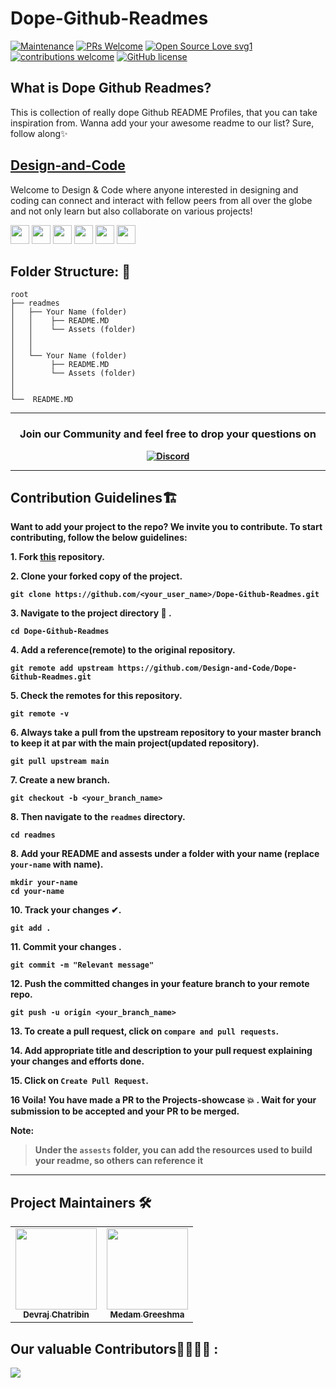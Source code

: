 # Dope-Github-Readmes

[![Maintenance](https://img.shields.io/badge/Maintained%3F-yes-green.svg)](https://github.com/Design-and-Code/Dope-Github-Profiles/graphs/commit-activity)
[![PRs Welcome](https://img.shields.io/badge/PRs-welcome-brightgreen.svg?style=flat)](https://github.com/Design-and-Code/Dope-Github-Profiles/pulls)
[![Open Source Love svg1](https://badges.frapsoft.com/os/v1/open-source.svg?v=103)](https://github.com/ellerbrock/open-source-badges/)
[![contributions welcome](https://img.shields.io/badge/contributions-welcome-brightgreen.svg?style=flat)](https://github.com/Design-and-Code/Dope-Github-Profiles/issues)
[![GitHub license](https://img.shields.io/github/license/Design-and-Code/Dope-Github-Profiles)](https://github.com/Design-and-Code/Dope-Github-Profiles/blob/main/LICENSE)

<!-- COVER IMAGE -->

## What is Dope Github Readmes?

<!-- TO CHANGE -->
This is collection of really dope Github README Profiles, that you can take inspiration from. Wanna add your your awesome readme to our list? Sure, follow along✨

## [Design-and-Code](https://discord.gg/druweDMn3s)

Welcome to Design & Code where anyone interested in designing and coding can connect and interact with fellow peers from all over the globe and not only learn but also collaborate on various projects!

<p align="left">
<a href="mailto:designandcode.community@gmail.com" style="text-decoration:none">
  <img height="30" src = "https://img.shields.io/badge/gmail-c14438?&style=for-the-badge&logo=gmail&logoColor=white">
</a>
  <a href="https://discord.gg/druweDMn3s" style="text-decoration:none">
  <img height="30" src="https://img.shields.io/badge/discord-darkblue.svg?&style=for-the-badge&logo=discord&logoColor=white" />
</a>
<a href="http://designandcode.us/" style="text-decoration:none">
  <img height="30" src = "https://img.shields.io/badge/website-c14438?&style=for-the-badge&logo=internet&logoColor=white">
</a>
<a href="https://www.linkedin.com/company/designandcode" style="text-decoration:none">
  <img height="30" src="https://img.shields.io/badge/linkedin-blue.svg?&style=for-the-badge&logo=linkedin&logoColor=white" />
</a>
<a href="https://github.com/Design-and-Code" style="text-decoration:none">
  <img height="30" src="https://img.shields.io/badge/Github-grey.svg?&style=for-the-badge&logo=Github&logoColor=white" />
</a>
<a href="https://www.instagram.com/designandcode.community" style="text-decoration:none">
  <img height="30" src = "https://img.shields.io/badge/Instagram-%23E4405F.svg?&style=for-the-badge&logo=Instagram&logoColor=white">
</a>
<br />

## Folder Structure: 📁

```
root
├── readmes
│   ├── Your Name (folder)
│   │    ├── README.MD
│   │    └── Assets (folder)
│   │
│   │
│   └── Your Name (folder)
│        ├── README.MD
│        └── Assets (folder)
│
│
└──  README.MD
```

---

<h3 align="center"> <b>Join our Community and feel free to drop your questions on</h3>
<p align="center">
   <a href="https://discord.gg/druweDMn3s">
    <img alt="Discord" src="https://img.shields.io/badge/Discord-7289DA?style=for-the-badge&logo=discord&logoColor=white"> 
   </a>
</p>

---
## Contribution Guidelines🏗

Want to add your project to the repo? We invite you to contribute.
To start contributing, follow the below guidelines: 

**1.** Fork [this](https://github.com/Design-and-Code/Dope-Github-Readmes) repository.

**2.** Clone your forked copy of the project.

```
git clone https://github.com/<your_user_name>/Dope-Github-Readmes.git
```

**3.** Navigate to the project directory :file_folder: .

```
cd Dope-Github-Readmes
```

**4.** Add a reference(remote) to the original repository.

```
git remote add upstream https://github.com/Design-and-Code/Dope-Github-Readmes.git
```

**5.** Check the remotes for this repository.

```
git remote -v
```

**6.** Always take a pull from the upstream repository to your master branch to keep it at par with the main project(updated repository).

```
git pull upstream main
```

**7.** Create a new branch.

```
git checkout -b <your_branch_name>
```

**8.** Then navigate to the `readmes` directory.
```
cd readmes
```
**8.** Add your README and assests under a folder with your name (replace `your-name` with name).
```
mkdir your-name
cd your-name
```

**10.** Track your changes ✔.

```
git add .
```

**11.** Commit your changes .

```
git commit -m "Relevant message"
```

**12.** Push the committed changes in your feature branch to your remote repo.

```
git push -u origin <your_branch_name>
```

**13.** To create a pull request, click on `compare and pull requests`.

**14.** Add appropriate title and description to your pull request explaining your changes and efforts done.

**15.** Click on `Create Pull Request`.

**16** Voila! You have made a PR to the Projects-showcase 💥 . Wait for your submission to be accepted and your PR to be merged.

Note:

> Under the `assests` folder, you can add the resources used to build your readme, so others can reference it 
___

## Project Maintainers 🛠

<table>
  <tbody><tr>
    <td align="center"><a href="https://github.com/DevrajDC"><img alt="" src="https://avatars.githubusercontent.com/u/65373279" width="130px;"><br><sub><b> Devraj Chatribin </b></sub></a><br><a href="https://github.com/DevrajDC" title="Code"> </a></td> </a></td>
  <td align="center"><a href="https://github.com/Greeshma2903"><img alt="" src="https://avatars.githubusercontent.com/u/70336930?v=4" width="130px;"><br><sub><b> Medam Greeshma </b></sub></a><br><a href="https://github.com/Greeshma2903" title="Code"> </a></td> </a></td>

  </tr>
</tbody></table>

## Our valuable Contributors👩‍💻👨‍💻 :

<a href="https://github.com/Design-and-Code/Dope-Github-Readmes/graphs/contributors">
  <img src="https://contributors-img.web.app/image?repo=Design-and-Code/Dope-Github-Readmes" />
</a>
